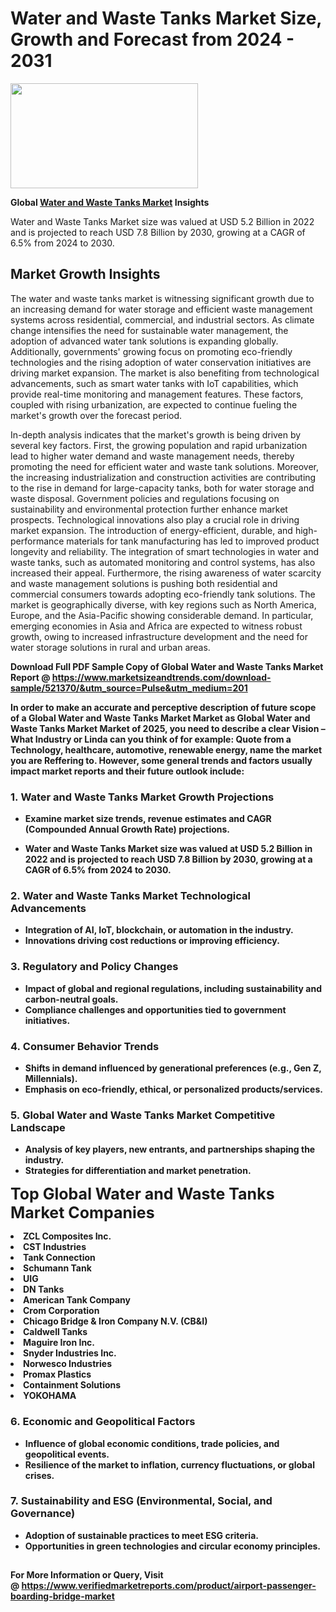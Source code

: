 <H1>Water and Waste Tanks Market Size, Growth and Forecast from 2024 - 2031</H1><img class="aligncenter size-medium wp-image-584254" src="https://thirdeyenews.in/wp-content/uploads/2024/09/Global-Market-Research-300x168.jpeg" alt="" width="300" height="168" /><p><strong>Global&nbsp;<a href="https://www.marketsizeandtrends.com/download-sample/521370/&amp;utm_source=Pulse&amp;utm_medium=201">Water and Waste Tanks Market</a> Insights</strong></p><p>Water and Waste Tanks Market size was valued at USD 5.2 Billion in 2022 and is projected to reach USD 7.8 Billion by 2030, growing at a CAGR of 6.5% from 2024 to 2030.</p><p><h2>Market Growth Insights</h2> <p>The water and waste tanks market is witnessing significant growth due to an increasing demand for water storage and efficient waste management systems across residential, commercial, and industrial sectors. As climate change intensifies the need for sustainable water management, the adoption of advanced water tank solutions is expanding globally. Additionally, governments' growing focus on promoting eco-friendly technologies and the rising adoption of water conservation initiatives are driving market expansion. The market is also benefiting from technological advancements, such as smart water tanks with IoT capabilities, which provide real-time monitoring and management features. These factors, coupled with rising urbanization, are expected to continue fueling the market's growth over the forecast period.</p> <p><strong></strong></p> <p>In-depth analysis indicates that the market's growth is being driven by several key factors. First, the growing population and rapid urbanization lead to higher water demand and waste management needs, thereby promoting the need for efficient water and waste tank solutions. Moreover, the increasing industrialization and construction activities are contributing to the rise in demand for large-capacity tanks, both for water storage and waste disposal. Government policies and regulations focusing on sustainability and environmental protection further enhance market prospects. Technological innovations also play a crucial role in driving market expansion. The introduction of energy-efficient, durable, and high-performance materials for tank manufacturing has led to improved product longevity and reliability. The integration of smart technologies in water and waste tanks, such as automated monitoring and control systems, has also increased their appeal. Furthermore, the rising awareness of water scarcity and waste management solutions is pushing both residential and commercial consumers towards adopting eco-friendly tank solutions. The market is geographically diverse, with key regions such as North America, Europe, and the Asia-Pacific showing considerable demand. In particular, emerging economies in Asia and Africa are expected to witness robust growth, owing to increased infrastructure development and the need for water storage solutions in rural and urban areas. <p><strong></p><p><span class=""><strong>Download Full PDF Sample Copy of Global Water and Waste Tanks Market Report</strong> @ <a href="https://www.marketsizeandtrends.com/download-sample/521370/&amp;utm_source=Pulse&amp;utm_medium=201" target="_blank">https://www.marketsizeandtrends.com/download-sample/521370/&amp;utm_source=Pulse&amp;utm_medium=201</a></span></p><p>In order to make an accurate and perceptive description of future scope of a Global&nbsp;Water and Waste Tanks Market Market as Global&nbsp;Water and Waste Tanks Market Market of 2025, you need to describe a clear Vision &ndash; What Industry or Linda can you think of for example: Quote from a Technology, healthcare, automotive, renewable energy, name the market you are Reffering to. However, some general trends and factors usually impact market reports and their future outlook include:</p><h3>1.&nbsp;<strong>Water and Waste Tanks Market Growth Projections</strong></h3><ul><li>Examine market size trends, revenue estimates and CAGR (Compounded Annual Growth Rate) projections.</li><li><p>Water and Waste Tanks Market size was valued at USD 5.2 Billion in 2022 and is projected to reach USD 7.8 Billion by 2030, growing at a CAGR of 6.5% from 2024 to 2030.</p></li></ul><h3>2.&nbsp;<strong>Water and Waste Tanks Market Technological Advancements</strong></h3><ul><li>Integration of AI, IoT, blockchain, or automation in the industry.</li><li>Innovations driving cost reductions or improving efficiency.</li></ul><h3>3.&nbsp;<strong>Regulatory and Policy Changes</strong></h3><ul><li>Impact of global and regional regulations, including sustainability and carbon-neutral goals.</li><li>Compliance challenges and opportunities tied to government initiatives.</li></ul><h3>4.&nbsp;<strong>Consumer Behavior Trends</strong></h3><ul><li>Shifts in demand influenced by generational preferences (e.g., Gen Z, Millennials).</li><li>Emphasis on eco-friendly, ethical, or personalized products/services.</li></ul><h3>5.&nbsp;<strong>Global Water and Waste Tanks Market Competitive Landscape</strong></h3><ul><li>Analysis of key players, new entrants, and partnerships shaping the industry.</li><li>Strategies for differentiation and market penetration.</li></ul><p data-pm-slice="1 1 []"><span style="color: inherit; font-family: inherit; font-size: 25px;">Top Global Water and Waste Tanks Market Companies</span></p><div class="" data-test-id=""><p><li>ZCL Composites Inc.</li><li> CST Industries</li><li> Tank Connection</li><li> Schumann Tank</li><li> UIG</li><li> DN Tanks</li><li> American Tank Company</li><li> Crom Corporation</li><li> Chicago Bridge & Iron Company N.V. (CB&I)</li><li> Caldwell Tanks</li><li> Maguire Iron Inc.</li><li> Snyder Industries Inc.</li><li> Norwesco Industries</li><li> Promax Plastics</li><li> Containment Solutions</li><li> YOKOHAMA</li></p></div><h3>6.&nbsp;<strong>Economic and Geopolitical Factors</strong></h3><ul><li>Influence of global economic conditions, trade policies, and geopolitical events.</li><li>Resilience of the market to inflation, currency fluctuations, or global crises.</li></ul><h3>7.&nbsp;<strong>Sustainability and ESG (Environmental, Social, and Governance)</strong></h3><ul><li>Adoption of sustainable practices to meet ESG criteria.</li><li>Opportunities in green technologies and circular economy principles.</li></ul><h2><strong style="font-size: 14px;">For More Information or Query, Visit @&nbsp;</strong><a style="background-color: #ffffff; font-size: 14px;" href="https://www.marketsizeandtrends.com/report/water-and-waste-tanks-market/" target="_blank">https://www.verifiedmarketreports.com/product/airport-passenger-boarding-bridge-market</a></h2>
